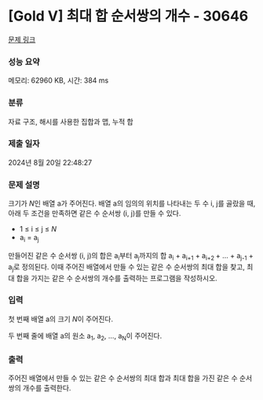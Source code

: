 # [Gold V] 최대 합 순서쌍의 개수 - 30646 

[문제 링크](https://www.acmicpc.net/problem/30646) 

### 성능 요약

메모리: 62960 KB, 시간: 384 ms

### 분류

자료 구조, 해시를 사용한 집합과 맵, 누적 합

### 제출 일자

2024년 8월 20일 22:48:27

### 문제 설명

<p>크기가 <em>N</em>인 배열 a가 주어진다. 배열 a의 임의의 위치를 나타내는 두 수 i, j를 골랐을 때, 아래 두 조건을 만족하면 같은 수 순서쌍 (i, j)를 만들 수 있다.</p>

<ul>
	<li>1 ≤ i ≤ j ≤ <em>N</em></li>
	<li>a<sub>i</sub> = a<sub>j</sub></li>
</ul>

<p>만들어진 같은 수 순서쌍 (i, j)의 합은 a<sub>i</sub>부터 a<sub>j</sub>까지의 합 a<sub>i</sub> + a<sub>i+1</sub> + a<sub>i+2 </sub>+ … + a<sub>j-1</sub> + a<sub>j</sub>로 정의된다. 이때 주어진 배열에서 만들 수 있는 같은 수 순서쌍의 최대 합을 찾고, 최대 합을 가지는 같은 수 순서쌍의 개수를 출력하는 프로그램을 작성하시오.</p>

### 입력 

 <p>첫 번째 배열 a의 크기 <em>N</em>이 주어진다.</p>

<p>두 번째 줄에 배열 a의 원소 a<sub>1</sub>, a<sub>2</sub>, …, a<sub>N</sub>이 주어진다.</p>

### 출력 

 <p>주어진 배열에서 만들 수 있는 같은 수 순서쌍의 최대 합과 최대 합을 가진 같은 수 순서쌍의 개수를 출력한다.</p>

